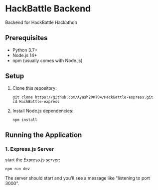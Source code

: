 # HackBattle Backend

Backend for HackBattle Hackathon 

## Prerequisites

- Python 3.7+
- Node.js 14+
- npm (usually comes with Node.js)

## Setup

1. Clone this repository:
   ```
   git clone https://github.com/Ayush200704/HackBattle-express.git
   cd HackBattle-express
   ```


2. Install Node.js dependencies:
   ```
   npm install
   ```

## Running the Application

### 1. Express.js Server

start the Express.js server:

```
npm run dev
```

The server should start and you'll see a message like "listening to port 3000".

